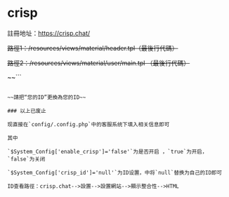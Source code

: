 # crisp

註冊地址：https://crisp.chat/

~~路徑1：/resources/views/material/header.tpl（最後行代碼）~~

~~路徑2：/resources/views/material/user/main.tpl （最後行代碼）~~

~~```
 <script type="text/javascript"> window.$crisp=[];window.CRISP_WEBSITE_ID="您的ID";(function(){ d=document;s=d.createElement("script"); s.src="https://client.crisp.chat/l.js"; s.async=1;d.getElementsByTagName("head")[0].appendChild(s);})(); </script>
```~~

~~請把“您的ID”更換為您的ID~~

### 以上已废止

现直接在`config/.config.php`中的客服系统下填入相关信息即可

其中

`$System_Config['enable_crisp']='false'`为是否开启 ，`true`为开启，`false`为关闭

`$System_Config['crisp_id']='null'`为ID设置，中将`null`替换为自己的ID即可

ID查看路徑：crisp.chat-->設置-->設置網站-->顯示整合性-->HTML